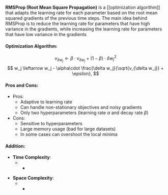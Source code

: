 **RMSProp (Root Mean Square Propagation)** is a [[optimization algorithm]] that adapts the learning rate for each parameter based on the root mean squared gradients of the previous time steps. The main idea behind RMSProp is to reduce the learning rate for parameters that have high variance in the gradients, while increasing the learning rate for parameters that have low variance in the gradients

#### Optimization Algorithm:
$$
v_{\delta w_j} \leftarrow \beta \cdot v_{\delta w_j} + (1 - \beta) \cdot \delta w_j^2
$$
$$
w_j \leftarrow w_j - \alpha\cdot \frac{\delta w_j}{\sqrt{v_{\delta w_j}} + \epsilon},
$$

#### Pros and Cons:

* Pros:
	* Adaptive to learning rate
	* Can handle non-stationary objectives and noisy gradients
	* Only two hyperparameters (learning rate $\alpha$ and decay rate $\beta$)
* Cons:
	* Sensitive to hyperparameters
	* Large memory usage (bad for large datasets)
	* In some cases can overshoot the local minima

#### Addition:

* **Time Complexity**:
	- -
- **Space Complexity**: 
	- -
